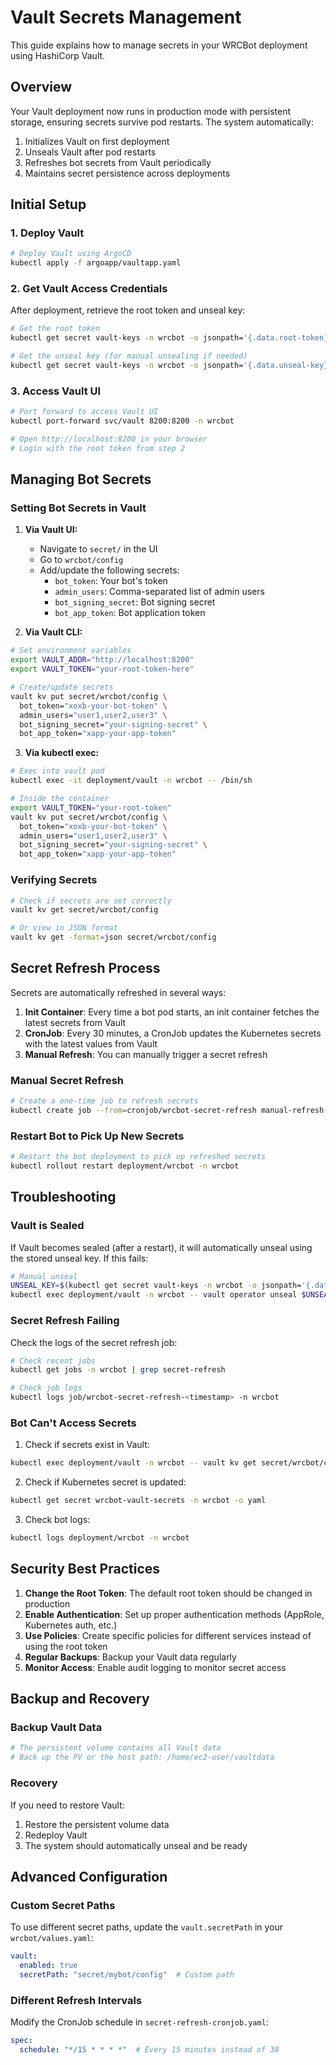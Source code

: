 # Vault Secrets Management

This guide explains how to manage secrets in your WRCBot deployment using HashiCorp Vault.

## Overview

Your Vault deployment now runs in production mode with persistent storage, ensuring secrets survive pod restarts. The system automatically:

1. Initializes Vault on first deployment
2. Unseals Vault after pod restarts
3. Refreshes bot secrets from Vault periodically
4. Maintains secret persistence across deployments

## Initial Setup

### 1. Deploy Vault

```bash
# Deploy Vault using ArgoCD
kubectl apply -f argoapp/vaultapp.yaml
```

### 2. Get Vault Access Credentials

After deployment, retrieve the root token and unseal key:

```bash
# Get the root token
kubectl get secret vault-keys -n wrcbot -o jsonpath='{.data.root-token}' | base64 -d

# Get the unseal key (for manual unsealing if needed)
kubectl get secret vault-keys -n wrcbot -o jsonpath='{.data.unseal-key}' | base64 -d
```

### 3. Access Vault UI

```bash
# Port forward to access Vault UI
kubectl port-forward svc/vault 8200:8200 -n wrcbot

# Open http://localhost:8200 in your browser
# Login with the root token from step 2
```

## Managing Bot Secrets

### Setting Bot Secrets in Vault

1. **Via Vault UI:**
   - Navigate to `secret/` in the UI
   - Go to `wrcbot/config`
   - Add/update the following secrets:
     - `bot_token`: Your bot's token
     - `admin_users`: Comma-separated list of admin users
     - `bot_signing_secret`: Bot signing secret
     - `bot_app_token`: Bot application token

2. **Via Vault CLI:**

```bash
# Set environment variables
export VAULT_ADDR="http://localhost:8200"
export VAULT_TOKEN="your-root-token-here"

# Create/update secrets
vault kv put secret/wrcbot/config \
  bot_token="xoxb-your-bot-token" \
  admin_users="user1,user2,user3" \
  bot_signing_secret="your-signing-secret" \
  bot_app_token="xapp-your-app-token"
```

3. **Via kubectl exec:**

```bash
# Exec into vault pod
kubectl exec -it deployment/vault -n wrcbot -- /bin/sh

# Inside the container
export VAULT_TOKEN="your-root-token"
vault kv put secret/wrcbot/config \
  bot_token="xoxb-your-bot-token" \
  admin_users="user1,user2,user3" \
  bot_signing_secret="your-signing-secret" \
  bot_app_token="xapp-your-app-token"
```

### Verifying Secrets

```bash
# Check if secrets are set correctly
vault kv get secret/wrcbot/config

# Or view in JSON format
vault kv get -format=json secret/wrcbot/config
```

## Secret Refresh Process

Secrets are automatically refreshed in several ways:

1. **Init Container**: Every time a bot pod starts, an init container fetches the latest secrets from Vault
2. **CronJob**: Every 30 minutes, a CronJob updates the Kubernetes secrets with the latest values from Vault
3. **Manual Refresh**: You can manually trigger a secret refresh

### Manual Secret Refresh

```bash
# Create a one-time job to refresh secrets
kubectl create job --from=cronjob/wrcbot-secret-refresh manual-refresh-$(date +%s) -n wrcbot
```

### Restart Bot to Pick Up New Secrets

```bash
# Restart the bot deployment to pick up refreshed secrets
kubectl rollout restart deployment/wrcbot -n wrcbot
```

## Troubleshooting

### Vault is Sealed

If Vault becomes sealed (after a restart), it will automatically unseal using the stored unseal key. If this fails:

```bash
# Manual unseal
UNSEAL_KEY=$(kubectl get secret vault-keys -n wrcbot -o jsonpath='{.data.unseal-key}' | base64 -d)
kubectl exec deployment/vault -n wrcbot -- vault operator unseal $UNSEAL_KEY
```

### Secret Refresh Failing

Check the logs of the secret refresh job:

```bash
# Check recent jobs
kubectl get jobs -n wrcbot | grep secret-refresh

# Check job logs
kubectl logs job/wrcbot-secret-refresh-<timestamp> -n wrcbot
```

### Bot Can't Access Secrets

1. Check if secrets exist in Vault:
```bash
kubectl exec deployment/vault -n wrcbot -- vault kv get secret/wrcbot/config
```

2. Check if Kubernetes secret is updated:
```bash
kubectl get secret wrcbot-vault-secrets -n wrcbot -o yaml
```

3. Check bot logs:
```bash
kubectl logs deployment/wrcbot -n wrcbot
```

## Security Best Practices

1. **Change the Root Token**: The default root token should be changed in production
2. **Enable Authentication**: Set up proper authentication methods (AppRole, Kubernetes auth, etc.)
3. **Use Policies**: Create specific policies for different services instead of using the root token
4. **Regular Backups**: Backup your Vault data regularly
5. **Monitor Access**: Enable audit logging to monitor secret access

## Backup and Recovery

### Backup Vault Data

```bash
# The persistent volume contains all Vault data
# Back up the PV or the host path: /home/ec2-user/vaultdata
```

### Recovery

If you need to restore Vault:

1. Restore the persistent volume data
2. Redeploy Vault
3. The system should automatically unseal and be ready

## Advanced Configuration

### Custom Secret Paths

To use different secret paths, update the `vault.secretPath` in your `wrcbot/values.yaml`:

```yaml
vault:
  enabled: true
  secretPath: "secret/mybot/config"  # Custom path
```

### Different Refresh Intervals

Modify the CronJob schedule in `secret-refresh-cronjob.yaml`:

```yaml
spec:
  schedule: "*/15 * * * *"  # Every 15 minutes instead of 30
```
